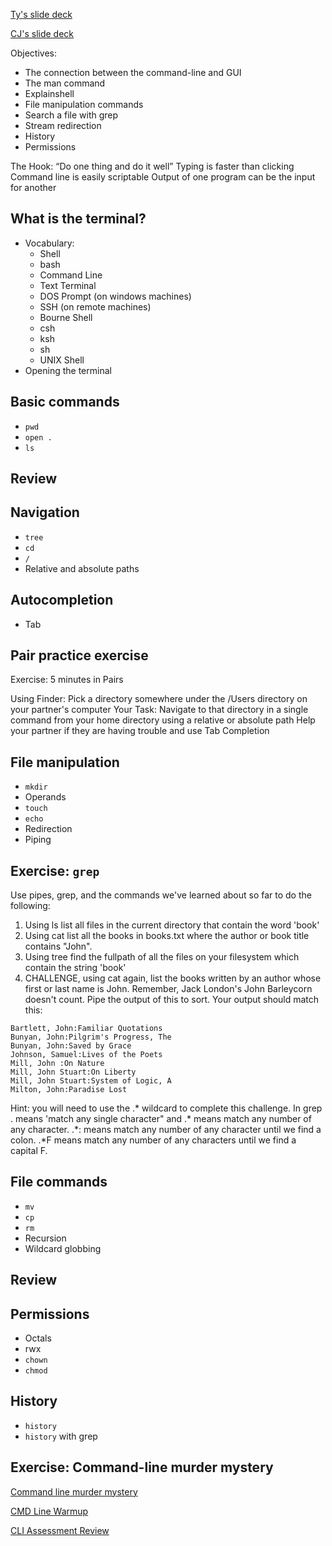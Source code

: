 [Ty's slide deck](https://docs.google.com/presentation/d/10THpOD-J8vSPFAGiB3dU4w8wEstZ8PkxNIOrup3cTCU/edit#slide=id.gbf37db18e_0_32)

[CJ's slide deck](https://docs.google.com/presentation/d/1IVdWBXeh9cIDqGZzslQoMfPPxwD-xZYpl36wBS-oSuQ/edit#slide=id.p)

Objectives:

* The connection between the command-line and GUI
* The man command
* Explainshell
* File manipulation commands
* Search a file with grep
* Stream redirection
* History
* Permissions

The Hook:
“Do one thing and do it well”
Typing is faster than clicking
Command line is easily scriptable
Output of one program can be the input for another


## What is the terminal?

* Vocabulary:
    * Shell
    * bash
    * Command Line
    * Text Terminal
    * DOS Prompt (on windows machines)
    * SSH (on remote machines)
    * Bourne Shell
    * csh
    * ksh
    * sh
    * UNIX Shell
* Opening the terminal

## Basic commands

* `pwd`
* `open .`
* `ls`

## Review

## Navigation

* `tree`
* `cd`
* `/`
* Relative and absolute paths

## Autocompletion

* Tab

## Pair practice exercise

Exercise: 5 minutes in Pairs

Using Finder: Pick a directory somewhere under the /Users directory on your partner's computer
Your Task: Navigate to that directory in a single command from your home directory using a relative or absolute path
Help your partner if they are having trouble and use Tab Completion

## File manipulation

* `mkdir`
* Operands
* `touch`
* `echo`
* Redirection
* Piping

## Exercise: `grep`

Use pipes, grep, and the commands we've learned about so far to do the following:

1. Using ls list all files in the current directory that contain the word 'book'
1. Using cat list all the books in books.txt where the author or book title contains "John".
1. Using tree find the fullpath of all the files on your filesystem which contain the string 'book'
1. CHALLENGE, using cat again, list the books written by an author whose first or last name is John. Remember, Jack London's John Barleycorn doesn't count. Pipe the output of this to sort. Your output should match this:

```
Bartlett, John:Familiar Quotations
Bunyan, John:Pilgrim's Progress, The
Bunyan, John:Saved by Grace
Johnson, Samuel:Lives of the Poets
Mill, John :On Nature
Mill, John Stuart:On Liberty
Mill, John Stuart:System of Logic, A
Milton, John:Paradise Lost
```

Hint: you will need to use the .* wildcard to complete this challenge. In grep . means 'match any single character" and .* means match any number of any character. .*: means match any number of any character until we find a colon. .*F means match any number of any characters until we find a capital F.

## File commands

* `mv`
* `cp`
* `rm`
* Recursion
* Wildcard globbing

## Review

## Permissions

* Octals
* rwx
* `chown`
* `chmod`

## History

* `history`
* `history` with grep

## Exercise: Command-line murder mystery

[Command line murder mystery](https://github.com/veltman/clmystery)

[CMD Line Warmup](https://github.com/gSchool/cmdLineWarmup)

[CLI Assessment Review](https://docs.google.com/presentation/d/1Jhr3uhGQcUFizWu4nTJyz37Xy9mgffrN1kyMHiVUPYE/edit?usp=sharing)